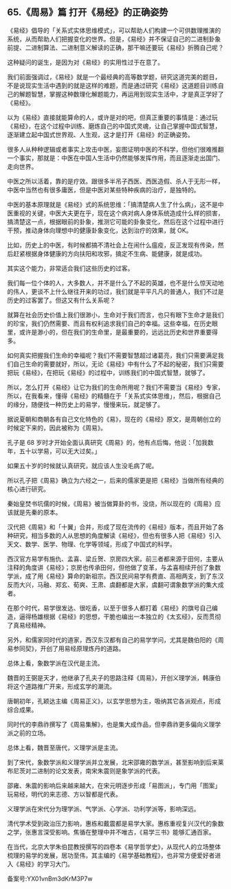 ## 65.《周易》篇 打开《易经》的正确姿势
《易经》倡导的「关系式实体思维模式」，可以帮助人们构建一个可供数理推演的系统，从而帮助人们把握变化的世界。但是，《易经》并不保证自己的二进制卦象前提、二进制算法、二进制意义解读的正确，那干嘛还要玩《易经》折腾自己呢？


这种疑问的诞生，是因为对《易经》的实用性过于在意了。


我们前面强调过，《易经》就是一个最经典的高等数学题，研究这道完美的题目，不是说现实生活中遇到的就是这样的难题，而是通过研究《易经》这道题目训练自己的解题智慧，掌握这种数理化解题能力，再运用到现实生活中，才是真正学好了《易经》。


以为《易经》直接就能算命的人，或许是对的吧，但真正重要的事情是：通过玩《易经》，在这个过程中训练、磨炼自己的中国式灵魂，让自己掌握中国式智慧，逐渐建立起中国式世界观、人生观，这才是打开《易经》的正确姿势。


很多人从种种逻辑或者事实上攻击中医，妄图证明中医的不科学，但他们很难推翻一个事实，那就是：中医在中国人生活中仍然能够发挥作用，而且逐渐走出国门、走向世界。


中医之所以活着，靠的是疗效。跟很多半吊子西医、西医造假、杀人于无形一样，中医中当然也有很多庸医，但是中医对某些特种疾病的治疗，是独特的。


中医的基本原理就是《易经》式的系统思维：「搞清楚病人生了什么病」，这不是中医重视的关键，中医大夫更在乎，现在这个病对病人身体系统造成什么样的损害，搞清楚这一点，根据眼前的卦象，推测它可能的卦象变化，然后在这个过程中进行干预，推动身体向理想中的健康卦象变化，达到治疗的效果，就 OK。


比如，历史上的中医，有时候都搞不清社会上在闹什么瘟疫，反正发现有传染，然后赶紧根据身体健康的方向扶阳和攻邪，搞定不生病、能健康，就是成功。


其实这个能力，非常适合我们这些历史的过客。


我们每一位个体的人，大多数人，并不是什么了不起的英雄，也不是什么惊天动地的伟人，更谈不上什么继往开来的功过，我们就是平平凡凡的普通人，我们不过是历史的过客罢了。但这又有什么关系呢？


就算在社会历史价值上我们很渺小，生命对于我们而言，也只有眼下生命才是我们的珍宝，我们仍然需要、而且有权利追求我们自己的幸福。这些幸福，在历史眼里，或许是渺小的，但在我们的生命里，是最重要的，远远比历史和世界重要得多。


如何真实把握我们生命的幸福呢？我们不需要智慧超过诸葛亮，我们只需要满足我们自己生命的需要就好，所以，无论《易经》中有什么了不起的秘密，我们只需要把玩《易经》，在把玩《易经》的过程中，训练我们的中国式智慧，就够了。


所以，怎么打开《易经》让它为我们的生命所用呢？我们不需要当《易经》专家，所以，在我看来，懂得《易经》的精髓在于「关系式实体思维」，然后，根据自己的缘分，随便找一种历史上的易学，慢慢来玩，就足够了。


据说夏朝和商朝各有自己文化特色的《易》，现在的《易经》原文，是周朝创立的时候定下来的，因此被称为《周易》。


孔子是 68 岁时才开始全面认真研究《周易》的，他有点后悔，他说：「加我数年，五十以学易，可以无大过矣。」


如果五十岁的时候就认真研究，就应该人生没毛病了呢。


所以孔子把《周易》确立为六经之一，后来的儒家更是把《易经》当做所有经典的核心进行研究。


秦始皇焚书坑儒的时候，《周易》被当做算卦的书，没烧，所以现在的《周易》应该就是先秦的原本。


汉代把《周易》和「十翼」合并，形成了现在流传的《易经》版本，而且开始了各种研究，相当多数的人从思想的角度解读《易经》，但也有很多人把《易经》引入天文、数学、医学、物理、化学等领域，形成了中国式的科学。


西汉官方易学有施仇、孟喜、梁丘贺、京房四大家。前三者都来源于田何，主要从注释的角度讲《易经》；京房也传承田何，但他做了变革，与孟喜相续开创了象数学派，成了用《易经》算命的新祖宗。西汉民间易学有费直、高相两支，到了东汉反而大兴，马融、郑玄、荀爽、王肃、虞翻都是大家，虞翻可谓象数学派的集大成者。


在那个时代，易学很发达、很吃香，以至于很多人都打着《易经》的旗号自己编造，逼得杨雄根据《易经》的思想，干脆也编出一本独立的《太玄经》，反而贯彻了真易经精神。


另外，和儒家同时代的道家，西汉东汉都有自己的易学学问，尤其是魏伯阳的《周易参同契》，开创了用易经原理炼丹的道路。


总体上看，象数学派在汉代是主流。


魏晋的王弼是天才，他继承了孔夫子的思路注释《周易》，开创义理学派，韩康伯将这个道路推广开来，形成玄学的潮流。


唐朝初年，孔颖达主编《周易正义》，以玄学思想为主，吸纳其它各派观点，形成综合成果。


同时代的李鼎祚撰写了《周易集解》，也是集大成作品，但李鼎祚更多偏向义理学派之前的立场。


总体上看，魏晋至唐代，义理学派是主流。


到了宋代，象数学派和义理学派并立发展，北宋邵雍的数学派，甚至影响到后来莱布尼茨对二进制的论文发表，南宋朱震则是象学派的代表。


邵雍、朱震的影响后来越来越大，在宋元明逐步形成「易图派」，专门用「图案」玩易经，明代的来志德、方以智都是代表。


义理学派在宋代分为理学派、气学派、心学派、功利学派等，影响深远。


清代学术受到政治压力影响，惠栋和戴震都是易学大家。惠栋重视复兴汉代的象数之学，张惠言深受影响。焦循在整理中并不唯古，《易学三书》能够汇通百家。


在当代，北京大学朱伯昆教授撰写的四卷本《易学哲学史》，从现代人的立场整体梳理的易学的发展，居功至伟，其主编的《易学基础教程》，也非常方便爱好者进入《易经》的学习大门。


备案号:YX01vnBm3dKrM3P7w

